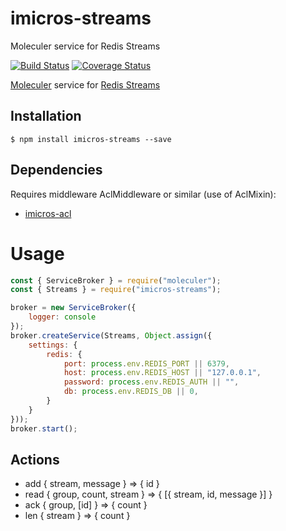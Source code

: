 # imicros-streams
Moleculer service for Redis Streams

[![Build Status](https://travis-ci.org/al66/imicros-streams.svg?branch=master)](https://travis-ci.org/al66/imicros-streams)
[![Coverage Status](https://coveralls.io/repos/github/al66/imicros-streams/badge.svg?branch=master)](https://coveralls.io/github/al66/imicros-streams?branch=master)

[Moleculer](https://github.com/moleculerjs/moleculer) service for [Redis Streams](https://redis.io/topics/streams-intro)

## Installation
```
$ npm install imicros-streams --save
```
## Dependencies
Requires middleware AclMiddleware or similar (use of AclMixin):
- [imicros-acl](https://github.com/al66/imicros-acl)

# Usage
```js
const { ServiceBroker } = require("moleculer");
const { Streams } = require("imicros-streams");

broker = new ServiceBroker({
    logger: console
});
broker.createService(Streams, Object.assign({ 
    settings: { 
        redis: {
            port: process.env.REDIS_PORT || 6379,
            host: process.env.REDIS_HOST || "127.0.0.1",
            password: process.env.REDIS_AUTH || "",
            db: process.env.REDIS_DB || 0,
        }
    }
}));
broker.start();
```
## Actions
- add { stream, message } => { id }  
- read { group, count, stream } => { [{ stream, id, message }] }  
- ack { group, [id] } => { count }
- len { stream } => { count }
